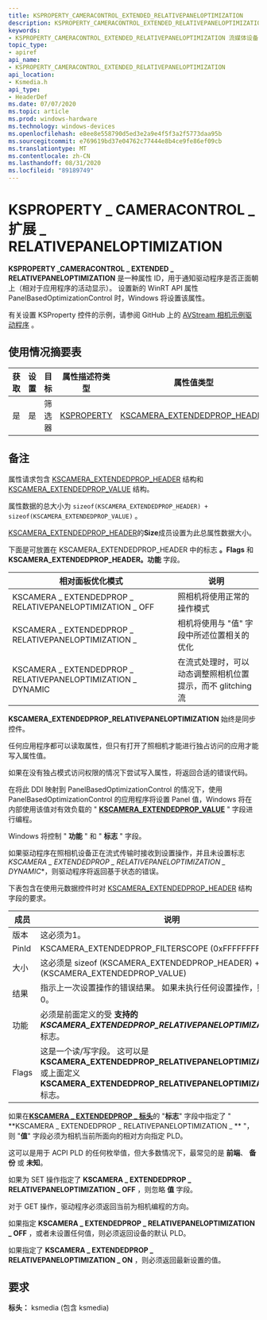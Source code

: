 ```yaml
---
title: KSPROPERTY_CAMERACONTROL_EXTENDED_RELATIVEPANELOPTIMIZATION
description: KSPROPERTY_CAMERACONTROL_EXTENDED_RELATIVEPANELOPTIMIZATION 是一种属性 ID，用于通知驱动程序相对于应用程序的活动显示，照相机是否正面朝上。
keywords:
- KSPROPERTY_CAMERACONTROL_EXTENDED_RELATIVEPANELOPTIMIZATION 流媒体设备
topic_type:
- apiref
api_name:
- KSPROPERTY_CAMERACONTROL_EXTENDED_RELATIVEPANELOPTIMIZATION
api_location:
- Ksmedia.h
api_type:
- HeaderDef
ms.date: 07/07/2020
ms.topic: article
ms.prod: windows-hardware
ms.technology: windows-devices
ms.openlocfilehash: e8ee8e558790d5ed3e2a9e4f5f3a2f5773daa95b
ms.sourcegitcommit: e769619bd37e04762c77444e8b4ce9fe86ef09cb
ms.translationtype: MT
ms.contentlocale: zh-CN
ms.lasthandoff: 08/31/2020
ms.locfileid: "89189749"
---
```

# <a name="ksproperty_cameracontrol_extended_relativepaneloptimization"></a>KSPROPERTY \_ CAMERACONTROL \_ 扩展 \_ RELATIVEPANELOPTIMIZATION

**KSPROPERTY \_CAMERACONTROL \_ EXTENDED \_ RELATIVEPANELOPTIMIZATION** 是一种属性 ID，用于通知驱动程序是否正面朝上（相对于应用程序的活动显示）。 设置新的 WinRT API 属性 PanelBasedOptimizationControl 时，Windows 将设置该属性。

有关设置 KSProperty 控件的示例，请参阅 GitHub 上的 [AVStream 相机示例驱动程序](https://github.com/microsoft/Windows-driver-samples/tree/master/avstream/avscamera) 。

## <a name="usage-summary-table"></a>使用情况摘要表

| 获取 | 设置 | 目标 | 属性描述符类型 | 属性值类型 |
|--|--|--|--|--|
| 是 | 是 | 筛选器 | [KSPROPERTY](/previous-versions/ff564262(v=vs.85)) | [KSCAMERA_EXTENDEDPROP_HEADER](/windows-hardware/drivers/ddi/content/ksmedia/ns-ksmedia-tagkscamera_extendedprop_header) |

## <a name="remarks"></a>备注

属性请求包含 [KSCAMERA_EXTENDEDPROP_HEADER](/windows-hardware/drivers/ddi/content/ksmedia/ns-ksmedia-tagkscamera_extendedprop_header) 结构和 [KSCAMERA_EXTENDEDPROP_VALUE](/windows-hardware/drivers/ddi/content/ksmedia/ns-ksmedia-tagkscamera_extendedprop_value) 结构。

属性数据的总大小为 `sizeof(KSCAMERA_EXTENDEDPROP_HEADER) + sizeof(KSCAMERA_EXTENDEDPROP_VALUE)` 。

[KSCAMERA_EXTENDEDPROP_HEADER](/windows-hardware/drivers/ddi/content/ksmedia/ns-ksmedia-tagkscamera_extendedprop_header)的**Size**成员设置为此总属性数据大小。

下面是可放置在 KSCAMERA_EXTENDEDPROP_HEADER 中的标志 **。Flags** 和 **KSCAMERA_EXTENDEDPROP_HEADER。功能** 字段。

| 相对面板优化模式 | 说明 |
|--|--|
| KSCAMERA \_ EXTENDEDPROP \_ RELATIVEPANELOPTIMIZATION \_ OFF | 照相机将使用正常的操作模式 |
| KSCAMERA \_ EXTENDEDPROP \_ RELATIVEPANELOPTIMIZATION \_ | 相机将使用与 "值" 字段中所述位置相关的优化 |
| KSCAMERA \_ EXTENDEDPROP \_ RELATIVEPANELOPTIMIZATION \_ DYNAMIC | 在流式处理时，可以动态调整照相机位置提示，而不 glitching 流 |

**KSCAMERA_EXTENDEDPROP_RELATIVEPANELOPTIMIZATION** 始终是同步控件。

任何应用程序都可以读取属性，但只有打开了照相机才能进行独占访问的应用才能写入属性值。

如果在没有独占模式访问权限的情况下尝试写入属性，将返回合适的错误代码。

在将此 DDI 映射到 PanelBasedOptimizationControl 的情况下，使用 PanelBasedOptimizationControl 的应用程序将设置 Panel 值，Windows 将在内部使用该值对有效负载的 " [**KSCAMERA_EXTENDEDPROP_VALUE**](/windows-hardware/drivers/ddi/content/ksmedia/ns-ksmedia-tagkscamera_extendedprop_value) " 字段进行编程。

Windows 将控制 " **功能** " 和 " **标志** " 字段。

如果驱动程序在照相机设备正在流式传输时接收到设置操作，并且未设置标志 *KSCAMERA \_ EXTENDEDPROP \_ RELATIVEPANELOPTIMIZATION \_ DYNAMIC**，则驱动程序将返回基于状态的错误。

下表包含在使用元数据控件时对 [KSCAMERA_EXTENDEDPROP_HEADER](/windows-hardware/drivers/ddi/content/ksmedia/ns-ksmedia-tagkscamera_extendedprop_header) 结构字段的要求。

| 成员 | 说明 |
|--|--|
| 版本 | 这必须为1。 |
| PinId | KSCAMERA_EXTENDEDPROP_FILTERSCOPE (0xFFFFFFFF)  |
| 大小 | 这必须是 sizeof (KSCAMERA_EXTENDEDPROP_HEADER) + sizeof (KSCAMERA_EXTENDEDPROP_VALUE)  |
| 结果 | 指示上一次设置操作的错误结果。 如果未执行任何设置操作，则此必须为0。 |
| 功能 | 必须是前面定义的受 **支持的** ***KSCAMERA_EXTENDEDPROP_RELATIVEPANELOPTIMIZATION_XXX*** 标志。 |
| Flags | 这是一个读/写字段。 这可以是 **KSCAMERA_EXTENDEDPROP_RELATIVEPANELOPTIMIZATION_ON** 或上面定义 **KSCAMERA_EXTENDEDPROP_RELATIVEPANELOPTIMIZATION_OFF** 标志。 |

如果在[**KSCAMERA \_ EXTENDEDPROP \_ 标头**](/windows-hardware/drivers/ddi/content/ksmedia/ns-ksmedia-tagkscamera_extendedprop_header)的 "**标志**" 字段中指定了 " **KSCAMERA \_ EXTENDEDPROP \_ RELATIVEPANELOPTIMIZATION \_ ** "，则 "**值**" 字段必须为相机当前所面向的相对方向指定 PLD。

这可以是用于 ACPI PLD 的任何枚举值，但大多数情况下，最常见的是 **前端**、 **备份** 或 **未知**。

如果为 SET 操作指定了 **KSCAMERA \_ EXTENDEDPROP \_ RELATIVEPANELOPTIMIZATION \_ OFF** ，则忽略 **值** 字段。

对于 GET 操作，驱动程序必须返回当前为相机编程的方向。

如果指定 **KSCAMERA \_ EXTENDEDPROP \_ RELATIVEPANELOPTIMIZATION \_ OFF** ，或者未设置任何值，则必须返回设备的默认 PLD。

如果指定了 **KSCAMERA \_ EXTENDEDPROP \_ RELATIVEPANELOPTIMIZATION \_ ON** ，则必须返回最新设置的值。

## <a name="requirements"></a>要求

**标头：** ksmedia (包含 ksmedia) 